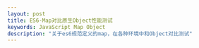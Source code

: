```yaml
---
layout: post
title: ES6-Map对比原生Object性能测试
keywords: JavaScript Map Object
description: "关于es6规范定义的map，在各种环境中和Object对比测试"
---
```



